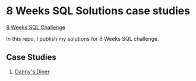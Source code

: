 # 8 Weeks SQL Solutions case studies
[8 Weeks SQL Challenge](https://8weeksqlchallenge.com/)

In this repo, I publish my solutions for 8 Weeks SQL challenge.

## Case Studies
1. [Danny's Diner](https://8weeksqlchallenge.com/)
